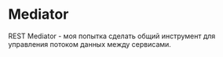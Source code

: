 # Mediator
REST Mediator - моя попытка сделать общий инструмент для управления потоком данных между сервисами.
